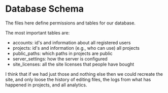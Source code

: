 # Database Schema

The files here define permissions and tables for our database.

The most important tables are:

- accounts: id's and information about all registered users
- projects: id's and information (e.g., who can use) all projects
- public\_paths: which paths in projects are public
- server\_settings: how the server is configured
- site\_licenses: all the site licenses that people have bought

I think that if we had just those and nothing else then we could recreate the site, and only loose the history of editing files, the logs from what has happened in projects, and all analytics.
